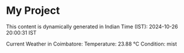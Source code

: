 # My Project

This content is dynamically generated in Indian Time (IST): 2024-10-26 20:00:31 IST


Current Weather in Coimbatore:
Temperature: 23.88 °C
Condition: mist
